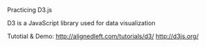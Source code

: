 Practicing D3.js

D3 is a JavaScript library used for data visualization

Tutotial & Demo:
  http://alignedleft.com/tutorials/d3/
  http://d3js.org/

